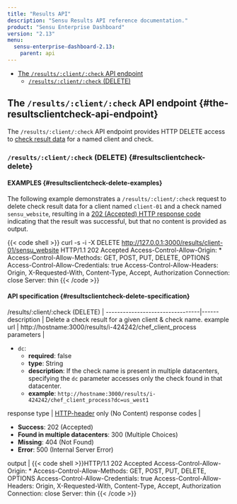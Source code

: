 ```yaml
---
title: "Results API"
description: "Sensu Results API reference documentation."
product: "Sensu Enterprise Dashboard"
version: "2.13"
menu:
  sensu-enterprise-dashboard-2.13:
    parent: api
---
```


- [The `/results/:client/:check` API endpoint](#the-resultsclientcheck-api-endpoint)
  - [`/results/:client/:check` (DELETE)](#resultsclientcheck-delete)

## The `/results/:client/:check` API endpoint {#the-resultsclientcheck-api-endpoint}

The `/results/:client/:check` API endpoint provides HTTP DELETE
access to [check result data][1] for a named client and check.

### `/results/:client/:check` (DELETE) {#resultsclientcheck-delete}

#### EXAMPLES {#resultsclientcheck-delete-examples}

The following example demonstrates a `/results/:client/:check` request to delete
check result data for a client named `client-01` and a check named
`sensu_website`, resulting in a [202 (Accepted) HTTP response code][2]
indicating that the result was successful, but that no content is provided as output.

{{< code shell >}}
curl -s -i -X DELETE http://127.0.0.1:3000/results/client-01/sensu_website
HTTP/1.1 202 Accepted
Access-Control-Allow-Origin: *
Access-Control-Allow-Methods: GET, POST, PUT, DELETE, OPTIONS
Access-Control-Allow-Credentials: true
Access-Control-Allow-Headers: Origin, X-Requested-With, Content-Type, Accept, Authorization
Connection: close
Server: thin
{{< /code >}}

#### API specification {#resultsclientcheck-delete-specification}

/results/:client/:check (DELETE) | 
---------------------------------|------
description                      | Delete a check result for a given client & check name.
example url                      | http://hostname:3000/results/i-424242/chef_client_process
parameters                       | <ul><li>`dc`:<ul><li>**required**: false</li><li>**type**: String</li><li>**description**: If the check name is present in multiple datacenters, specifying the `dc` parameter accesses only the check found in that datacenter.</li><li>**example**: `http://hostname:3000/results/i-424242/chef_client_process?dc=us_west1`</li></ul></li></ul>
response type                    | [HTTP-header][3] only (No Content)
response codes                   | <ul><li>**Success**: 202 (Accepted)</li><li>**Found in multiple datacenters**: 300 (Multiple Choices)</li><li>**Missing**: 404 (Not Found)</li><li>**Error**: 500 (Internal Server Error)</li></ul>
output                           | {{< code shell >}}HTTP/1.1 202 Accepted
Access-Control-Allow-Origin: *
Access-Control-Allow-Methods: GET, POST, PUT, DELETE, OPTIONS
Access-Control-Allow-Credentials: true
Access-Control-Allow-Headers: Origin, X-Requested-With, Content-Type, Accept, Authorization
Connection: close
Server: thin
{{< /code >}}

[?]:  #
[1]:  /sensu-core/latest/reference/checks#check-results
[2]:  https://en.wikipedia.org/wiki/List_of_HTTP_status_codes
[3]:  https://www.w3.org/Protocols/rfc2616/rfc2616-sec14.html
[4]:  /sensu-core/latest/reference/clients#proxy-clients
[5]:  /sensu-core/latest/reference/checks#check-definition-specification
